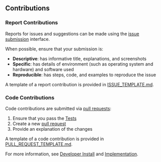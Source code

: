 ## Contributions

### Report Contributions

Reports for issues and suggestions can be made using the [issue submission](https://github.com/rrwen/mixer-bot/issues) interface.

When possible, ensure that your submission is:

* **Descriptive**: has informative title, explanations, and screenshots
* **Specific**: has details of environment (such as operating system and hardware) and software used
* **Reproducible**: has steps, code, and examples to reproduce the issue

A template of a report contribution is provided in [ISSUE_TEMPLATE.md](ISSUE_TEMPLATE.md).  

### Code Contributions

Code contributions are submitted via [pull requests](https://github.com/rrwen/mixer-bot/pulls):

1. Ensure that you pass the [Tests](#tests)
2. Create a new [pull request](https://github.com/rrwen/mixer-bot/pulls)
3. Provide an explanation of the changes

A template of a code contribution is provided in [PULL_REQUEST_TEMPLATE.md](PULL_REQUEST_TEMPLATE.md).  
  
For more information, see [Developer Install](README.md#developer-install) and [Implementation](README.md#implementation).
